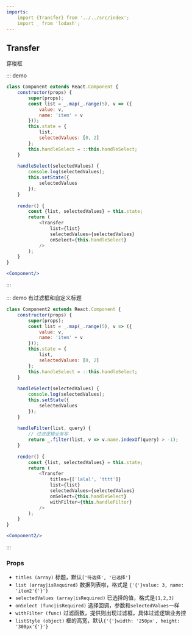 ```yaml
---
imports:
    import {Transfer} from '../../src/index';
    import _ from 'lodash';
---
```

## Transfer

穿梭框

::: demo 
```js
class Component extends React.Component {
    constructor(props) {
        super(props);
        const list = _.map(_.range(5), v => ({
            value: v,
            name: 'item' + v
        }));
        this.state = {
            list,
            selectedValues: [0, 2]
        };
        this.handleSelect = ::this.handleSelect;
    }
    
    handleSelect(selectedValues) {
        console.log(selectedValues);
        this.setState({
            selectedValues
        });
    }
    
    render() {
        const {list, selectedValues} = this.state;
        return (
            <Transfer
                list={list}
                selectedValues={selectedValues}
                onSelect={this.handleSelect}
            />
        );
    }
}
```
```jsx
<Component/>
```
:::

::: demo 有过滤框和自定义标题 
```js
class Component2 extends React.Component {
    constructor(props) {
        super(props);
        const list = _.map(_.range(5), v => ({
            value: v,
            name: 'item' + v
        }));
        this.state = {
            list,
            selectedValues: [0, 2]
        };
        this.handleSelect = ::this.handleSelect;
    }
    
    handleSelect(selectedValues) {
        console.log(selectedValues);
        this.setState({
            selectedValues
        });
    }
    
    handleFilter(list, query) {
        // 过滤逻辑业务写
        return _.filter(list, v => v.name.indexOf(query) > -1);
    }
    
    render() {
        const {list, selectedValues} = this.state;
        return (
            <Transfer
                titles={['lalal', 'tttt']}
                list={list}
                selectedValues={selectedValues}
                onSelect={this.handleSelect}
                withFilter={this.handleFilter}
            />
        );
    }
}
```
```jsx
<Component2/>
```
:::

### Props
- `titles (array)` 标题，默认`['待选择', '已选择']`
- `list (array|isRequired)` 数据列表啦，格式是 `{'{'}value: 3, name: 'item2'{'}'}`
- `selectedValues (array|isRequired)` 已选择的值，格式是`[1,2,3]`
- `onSelect (func|isRequired)` 选择回调，参数和`selectedValues`一样
- `withFilter (func)` 过滤函数，提供则出现过滤框，具体过滤逻辑业务控
- `listStyle (object)` 框的高宽，默认`{'{'}width: '250px', height: '300px'{'}'}` 